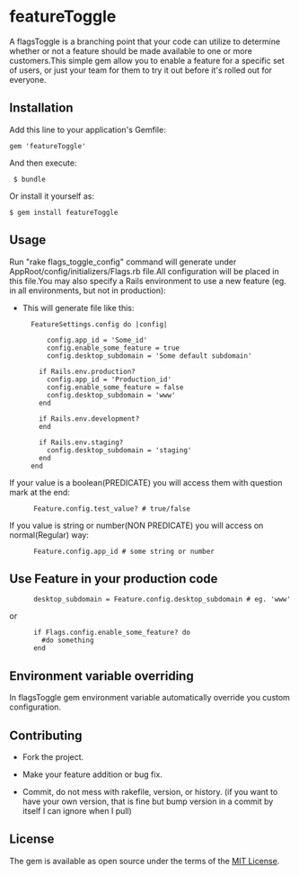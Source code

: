 # featureToggle
A flagsToggle is a branching point that your code can utilize to determine whether or not a feature should be made available to one or more customers.This simple gem allow you to enable a feature for a specific set of users, or just your team for them to try it out before it's rolled out for everyone.
## Installation

Add this line to your application's Gemfile:


    gem 'featureToggle'


And then execute:

     $ bundle

Or install it yourself as:

    $ gem install featureToggle

## Usage
 Run "rake flags_toggle_config" command will generate under AppRoot/config/initializers/Flags.rb file.All configuration will be placed in this file.You may also specify a Rails environment to use a new feature (eg.  in all environments, but not in production):

 * This will generate file like this:

         FeatureSettings.config do |config|

             config.app_id = 'Some_id'
             config.enable_some_feature = true
             config.desktop_subdomain = 'Some default subdomain'

           if Rails.env.production?
             config.app_id = 'Production_id'
             config.enable_some_feature = false
             config.desktop_subdomain = 'www'
           end

           if Rails.env.development?
           end

           if Rails.env.staging?
             config.desktop_subdomain = 'staging'
           end
         end

If your value is a boolean(PREDICATE) you will access them with question mark at the end:

          Feature.config.test_value? # true/false

If you value is string or number(NON PREDICATE) you will access on normal(Regular) way:

          Feature.config.app_id # some string or number

## Use Feature in your production code

          desktop_subdomain = Feature.config.desktop_subdomain # eg. 'www'

or

          if Flags.config.enable_some_feature? do
            #do something
          end    

## Environment variable overriding
In flagsToggle gem environment variable automatically override you custom configuration.


## Contributing

* Fork the project.

* Make your feature addition or bug fix.

* Commit, do not mess with rakefile, version, or history. (if you want to have your own version, that is fine but bump version in a commit by itself I can ignore when I pull)

## License

The gem is available as open source under the terms of the [MIT License](http://opensource.org/licenses/MIT).
